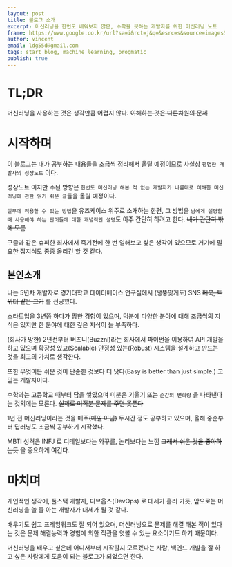 ```yaml
---
layout: post
title: 블로그 소개
excerpt: 머신러닝을 한번도 배워보지 않은, 수학을 못하는 개발자를 위한 머신러닝 노트
frame: https://www.google.co.kr/url?sa=i&rct=j&q=&esrc=s&source=images&cd=&cad=rja&uact=8&ved=0ahUKEwik_5Cn9f3QAhXLFZQKHWcWA8YQjRwIBw&url=http%3A%2F%2Foliviaklose.com%2Fmachine-learning-11-algorithms-explained%2F&psig=AFQjCNGasRtT0UNJbYDI0tNFQZZ3cm5qbQ&ust=1482156476722080
author: vincent
email: ldg55d@gmail.com
tags: start blog, machine learning, progmatic
publish: true
---
```


# TL;DR

머신러닝을 사용하는 것은 생각만큼 어렵지 않다. ~~이해하는 것은 다른차원의 문제~~

# 시작하며

이 블로그는 내가 공부하는 내용들을 조금씩 정리해서 올릴 예정이므로 사실상 `평범한 개발자의 성장노트` 이다.

성장노트 이지만 주된 방향은 `한번도 머신러닝 해본 적 없는 개발자가 나름대로 이해한 머신러닝에 관한 읽기 쉬운 글`들을 올릴 예정이다.

`실무에 적용할 수 있는 방법`을 유즈케이스 위주로 소개하는 한편, 그 방법을 `남에게 설명할 때 사용해야 하는 단어들에 대한 개념적인 설명`도 아주 간단히 하려고 한다. ~~내가 간단히 밖에 모름~~

구글과 같은 슈퍼한 회사에서 죽기전에 한 번 일해보고 싶은 생각이 있으므로 거기에 필요한 잡지식도 종종 올리긴 할 것 같다.

## 본인소개

나는 5년차 개발자로 경기대학교 데이터베이스 연구실에서 (쌩뚱맞게도) SNS ~~페북, 트위터 같은 그거~~ 를 전공했다.

스타트업을 3년쯤 하다가 망한 경험이 있으며, 덕분에 다양한 분야에 대해 조금씩의 지식은 있지만 한 분야에 대한 깊은 지식이 늘 부족하다.

(회사가 망한) 2년전부터 버즈니(Buzzni)라는 회사에서 파이썬을 이용하여 API 개발을 하고 있으며 확장성 있고(Scalable) 안정성 있는(Robust) 시스템을 설계하고 만드는 것을 최고의 가치로 생각한다.

또한 무엇이든 쉬운 것이 단순한 것보다 더 낫다(Easy is better than just simple.) 고 믿는 개발자이다.

수학과는 고등학교 때부터 담을 쌓았으며 미분은 기울기 또는 `순간의 변화량` 을 나타낸다는 것외에는 모른다. ~~실제로 미적분 문제를 주면 못푼다~~

1년 전 머신러닝이라는 것을 매주~~(매일 아님)~~ 두시간 정도 공부하고 있으며, 올해 중순부터 딥러닝도 조금씩 공부하기 시작했다.

MBTI 성격은 INFJ 로 디테일보다는 와꾸를, 논리보다는 느낌 ~~그래서 쉬운 것을 좋아하는듯~~ 을 중요하게 여긴다.

# 마치며

개인적인 생각에, 풀스택 개발자, 디브옵스(DevOps) 로 대세가 흘러 가듯, 앞으로는 머신러닝을 쓸 줄 아는 개발자가 대세가 될 것 같다.

배우기도 쉽고 프레임워크도 잘 되어 있으며, 머신러닝으로 문제를 해결 해본 적이 있다는 것은 문제 해결능력과 경험에 의한 직관을 엿볼 수 있는 요소이기도 하기 때문이다.

머신러닝을 배우고 싶은데 어디서부터 시작할지 모르겠다는 사람, 백엔드 개발을 잘 하고 싶은 사람에게 도움이 되는 블로그가 되었으면 한다.
